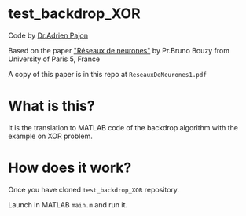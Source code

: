 # test_backdrop_XOR
Code by [Dr.Adrien Pajon](adrien.pajon@gmail.com)

Based on the paper ["Réseaux de neurones"](http://www.math-info.univ-paris5.fr/~bouzy/Doc/AA1/ReseauxDeNeurones1.pdf) by Pr.Bruno Bouzy from University of Paris 5, France 

A copy of this paper is in this repo at `ReseauxDeNeurones1.pdf`

What is this?
==

It is the translation to MATLAB code of the backdrop algorithm with the example on XOR problem.

How does it work?
==
Once you have cloned `test_backdrop_XOR` repository.

Launch in MATLAB `main.m` and run it.

